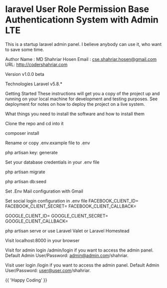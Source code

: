 # laravel User Role Permission Base Authenticationn System with Admin LTE

This is a startup laravel admin panel. I believe anybody can use it, who want to save some time.

Author
Name : MD Shahriar Hosen 
Email : cse.shahriar.hosen@gmail.com 
URL: http://codershahriar.com

Version
v1.0.0 beta

Technologies
Laravel v5.8.*

Getting Started
These instructions will get you a copy of the project up and running on your local machine for development and testing purposes. See deployment for notes on how to deploy the project on a live system.

What things you need to install the software and how to install them

Clone the repo and cd into it

composer install

Rename or copy .env.example file to .env

php artisan key: generate

Set your database credentials in your .env file

php artisan migrate

php artisan db:seed

Set .Env Mail configuration with Gmail

Set social login configuration in .env file
FACEBOOK_CLIENT_ID=
FACEBOOK_CLIENT_SECRET=
FACEBOOK_CLIENT_CALLBACK=

GOOGLE_CLIENT_ID=
GOOGLE_CLIENT_SECRET=
GOOGLE_CLIENT_CALLBACK=

php artisan serve or use Laravel Valet or Laravel Homestead

Visit localhost:8000 in your browser

Visit for admin login /admin/login if you want to access the admin panel. Default Admin User/Password: admin@admin.com/shahriar.

Visit user login /login if you want to access the admin panel. Default Admin User/Password: user@user.com/shahriar.

{{ 'Happy Coding' }} 

